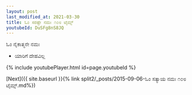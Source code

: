 ```yaml
---
layout: post
last_modified_at: 2021-03-30
title: ಓಂ ಸರಷ್ಟೇ ನಮಃ ೧೦೮ ಟೈಮ್ಸ್
youtubeId: DuSFg8nS8JQ
---
```

 
 
 ಓಂ ನೈಕಾತ್ಮನೇ ನಮಃ  
 
 -  ಯಾರಿಗೆ ದೇಹವಿಲ್ಲ 
 
  
 
  
 
 
 
 
 
 


{% include youtubePlayer.html id=page.youtubeId %}
 
[Next]({{ site.baseurl }}{% link  split2/_posts/2015-09-06-ಓಂ ಸತ್ಯಾಯ ನಮಃ ೧೦೮ ಟೈಮ್ಸ್.md%})
 

